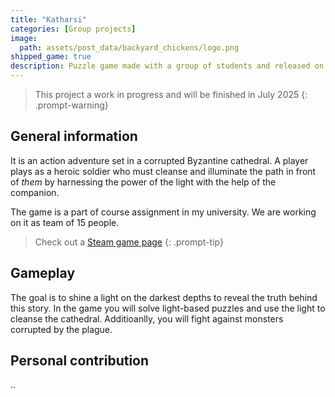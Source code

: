 ```yaml
---
title: "Katharsi"
categories: [Group projects]
image:
  path: assets/post_data/backyard_chickens/logo.png
shipped_game: true
description: Puzzle game made with a group of students and released on Steam
---
```


> This project a work in progress and will be finished in July 2025
{: .prompt-warning}

## General information

It is an action adventure set in a corrupted Byzantine cathedral. A player plays as a heroic soldier who must cleanse and illuminate the path in front of *them* by harnessing the power of the light with the help of the companion.

The game is a part of course assignment in my university. We are working  on it as team of 15 people.

> Check out a [Steam game page](https://store.steampowered.com/app/3365850/Katharsi/)
{: .prompt-tip}

## Gameplay

The goal is to shine a light on the darkest depths to reveal the truth behind this story. In the game you will solve light-based puzzles and use the light to cleanse the cathedral. Additioanlly, you will fight against monsters corrupted by the plague.

## Personal contribution

..